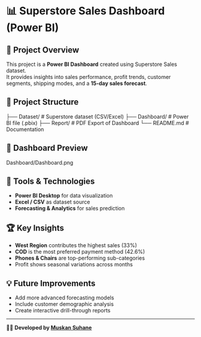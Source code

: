 
# 📊 Superstore Sales Dashboard (Power BI)

## 📌 Project Overview
This project is a **Power BI Dashboard** created using Superstore Sales dataset.  
It provides insights into sales performance, profit trends, customer segments, shipping modes, and a **15-day sales forecast**.

## 📂 Project Structure
├── Dataset/ # Superstore dataset (CSV/Excel)
├── Dashboard/ # Power BI file (.pbix)
├── Report/ # PDF Export of Dashboard
└── README.md # Documentation

## 📸 Dashboard Preview
Dashboard/Dashboard.png

## 🚀 Tools & Technologies
- **Power BI Desktop** for data visualization  
- **Excel / CSV** as dataset source  
- **Forecasting & Analytics** for sales prediction  

## 🏆 Key Insights
- **West Region** contributes the highest sales (33%)  
- **COD** is the most preferred payment method (42.6%)  
- **Phones & Chairs** are top-performing sub-categories  
- Profit shows seasonal variations across months  

## 💡 Future Improvements
- Add more advanced forecasting models  
- Include customer demographic analysis  
- Create interactive drill-through reports  

---

👩‍💻 **Developed by [Muskan Suhane](https://github.com/Muskansuhane2004)**


